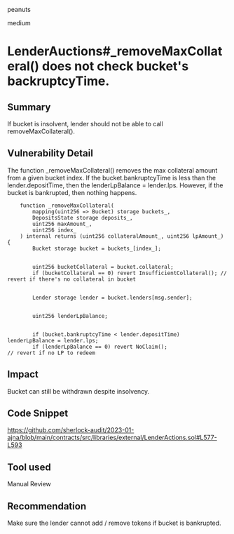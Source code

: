 peanuts

medium

# LenderAuctions#_removeMaxCollateral() does not check bucket's backruptcyTime.

## Summary

If bucket is insolvent, lender should not be able to call removeMaxCollateral().

## Vulnerability Detail

The function _removeMaxCollateral() removes the max collateral amount from a given bucket index. If the bucket.bankruptcyTime is less than the lender.depositTime, then the lenderLpBalance = lender.lps. However, if the bucket is bankrupted, then nothing happens.

```solidity
    function _removeMaxCollateral(
        mapping(uint256 => Bucket) storage buckets_,
        DepositsState storage deposits_,
        uint256 maxAmount_,
        uint256 index_
    ) internal returns (uint256 collateralAmount_, uint256 lpAmount_) {
        Bucket storage bucket = buckets_[index_];


        uint256 bucketCollateral = bucket.collateral;
        if (bucketCollateral == 0) revert InsufficientCollateral(); // revert if there's no collateral in bucket


        Lender storage lender = bucket.lenders[msg.sender];


        uint256 lenderLpBalance;


        if (bucket.bankruptcyTime < lender.depositTime) lenderLpBalance = lender.lps;
        if (lenderLpBalance == 0) revert NoClaim();                  // revert if no LP to redeem
```

## Impact

Bucket can still be withdrawn despite insolvency.

## Code Snippet

https://github.com/sherlock-audit/2023-01-ajna/blob/main/contracts/src/libraries/external/LenderActions.sol#L577-L593

## Tool used

Manual Review

## Recommendation

Make sure the lender cannot add / remove tokens if bucket is bankrupted.